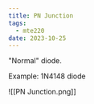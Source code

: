 ```yaml
---
title: PN Junction
tags:
  - mte220
date: 2023-10-25
---
```

"Normal" diode.

Example: 1N4148 diode

![[PN Junction.png]]
